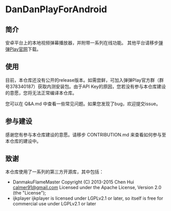 # DanDanPlayForAndroid

## 简介

安卓平台上的本地视频弹幕播放器，并附带一系列在线功能。
其他平台请移步[弹弹Play官网](http://www.dandanplay.com)下载。

## 使用

目前，本仓库还没有公开的release版本。如需尝鲜，可加入弹弹Play官方群（群号378340187）获取内测安装包。由于API Key的原因，您若没有参与本仓库建设的意愿，您将无法正常编译本仓库。

您可以在 Q&A.md 中查看一些常见问题。如果您发现了bug，欢迎提交issue。

## 参与建设

感谢您有参与本仓库建设的意愿。请移步 CONTRIBUTION.md 来查看如何参与至本仓库的建设中。

## 致谢

本仓库使用了一系列的第三方开源库，其中包括：

- DanmakuFlameMaster
  Copyright (C) 2013-2015 Chen Hui <calmer91@gmail.com>
  Licensed under the Apache License, Version 2.0 (the "License");
- ijkplayer
  ijkplayer is licensed under LGPLv2.1 or later, so itself is free for commercial use under LGPLv2.1 or later